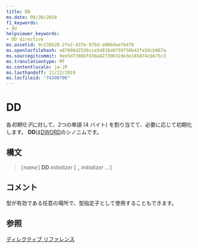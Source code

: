 ```yaml
---
title: DD
ms.date: 08/30/2018
f1_keywords:
- dd
helpviewer_keywords:
- DD directive
ms.assetid: 0c238628-2fe2-437e-979d-a90bdae7b478
ms.openlocfilehash: e87098d2536cce5d818a0759f50b42fa50cb887a
ms.sourcegitcommit: 9ee5df398bfd30a42739632de3e165874cb675c3
ms.translationtype: MT
ms.contentlocale: ja-JP
ms.lasthandoff: 11/22/2019
ms.locfileid: "74398796"
---
```

# <a name="dd"></a>DD

各*初期化子*に対して、2つの単語 (4 バイト) を割り当てて、必要に応じて初期化します。 **DD**は[DWORD](../../assembler/masm/dword.md)のシノニムです。

## <a name="syntax"></a>構文

> ⟦*name*⟧ **DD** *initializer* ⟦ __,__ *initializer* ...⟧

## <a name="remarks"></a>コメント

型が有効である任意の場所で、型指定子として使用することもできます。

## <a name="see-also"></a>参照

[ディレクティブ リファレンス](../../assembler/masm/directives-reference.md)
